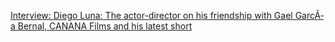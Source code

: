 ---
layout: post
wordpress_id: 1580
wordpress_url: http://noesbueno.com/archives/1580
date: '2013-02-18 17:45:49 -0600'
date_gmt: '2013-02-18 22:45:49 -0600'
body: |
  <p><a href="http://feeds.coolhunting.com/~r/ch/~3/5jRfj0VVbG4/interview-diego-luna.php">Interview: Diego Luna: The actor-director on his friendship with Gael GarcÃ­a Bernal, CANANA Films and his latest short</a></p>
---